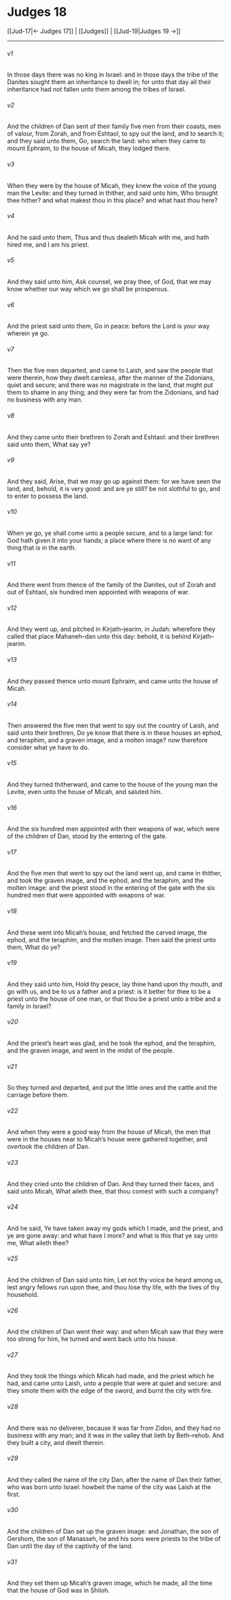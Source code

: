 # Judges 18

[[Jud-17|← Judges 17]] | [[Judges]] | [[Jud-19|Judges 19 →]]
***

###### v1
In those days there was no king in Israel: and in those days the tribe of the Danites sought them an inheritance to dwell in; for unto that day all their inheritance had not fallen unto them among the tribes of Israel.
###### v2
And the children of Dan sent of their family five men from their coasts, men of valour, from Zorah, and from Eshtaol, to spy out the land, and to search it; and they said unto them, Go, search the land: who when they came to mount Ephraim, to the house of Micah, they lodged there.
###### v3
When they were by the house of Micah, they knew the voice of the young man the Levite: and they turned in thither, and said unto him, Who brought thee hither? and what makest thou in this place? and what hast thou here?
###### v4
And he said unto them, Thus and thus dealeth Micah with me, and hath hired me, and I am his priest.
###### v5
And they said unto him, Ask counsel, we pray thee, of God, that we may know whether our way which we go shall be prosperous.
###### v6
And the priest said unto them, Go in peace: before the Lord is your way wherein ye go.
###### v7
Then the five men departed, and came to Laish, and saw the people that were therein, how they dwelt careless, after the manner of the Zidonians, quiet and secure; and there was no magistrate in the land, that might put them to shame in any thing; and they were far from the Zidonians, and had no business with any man.
###### v8
And they came unto their brethren to Zorah and Eshtaol: and their brethren said unto them, What say ye?
###### v9
And they said, Arise, that we may go up against them: for we have seen the land, and, behold, it is very good: and are ye still? be not slothful to go, and to enter to possess the land.
###### v10
When ye go, ye shall come unto a people secure, and to a large land: for God hath given it into your hands; a place where there is no want of any thing that is in the earth.
###### v11
And there went from thence of the family of the Danites, out of Zorah and out of Eshtaol, six hundred men appointed with weapons of war.
###### v12
And they went up, and pitched in Kirjath–jearim, in Judah: wherefore they called that place Mahaneh–dan unto this day: behold, it is behind Kirjath–jearim.
###### v13
And they passed thence unto mount Ephraim, and came unto the house of Micah.
###### v14
Then answered the five men that went to spy out the country of Laish, and said unto their brethren, Do ye know that there is in these houses an ephod, and teraphim, and a graven image, and a molten image? now therefore consider what ye have to do.
###### v15
And they turned thitherward, and came to the house of the young man the Levite, even unto the house of Micah, and saluted him.
###### v16
And the six hundred men appointed with their weapons of war, which were of the children of Dan, stood by the entering of the gate.
###### v17
And the five men that went to spy out the land went up, and came in thither, and took the graven image, and the ephod, and the teraphim, and the molten image: and the priest stood in the entering of the gate with the six hundred men that were appointed with weapons of war.
###### v18
And these went into Micah’s house, and fetched the carved image, the ephod, and the teraphim, and the molten image. Then said the priest unto them, What do ye?
###### v19
And they said unto him, Hold thy peace, lay thine hand upon thy mouth, and go with us, and be to us a father and a priest: is it better for thee to be a priest unto the house of one man, or that thou be a priest unto a tribe and a family in Israel?
###### v20
And the priest’s heart was glad, and he took the ephod, and the teraphim, and the graven image, and went in the midst of the people.
###### v21
So they turned and departed, and put the little ones and the cattle and the carriage before them.
###### v22
And when they were a good way from the house of Micah, the men that were in the houses near to Micah’s house were gathered together, and overtook the children of Dan.
###### v23
And they cried unto the children of Dan. And they turned their faces, and said unto Micah, What aileth thee, that thou comest with such a company?
###### v24
And he said, Ye have taken away my gods which I made, and the priest, and ye are gone away: and what have I more? and what is this that ye say unto me, What aileth thee?
###### v25
And the children of Dan said unto him, Let not thy voice be heard among us, lest angry fellows run upon thee, and thou lose thy life, with the lives of thy household.
###### v26
And the children of Dan went their way: and when Micah saw that they were too strong for him, he turned and went back unto his house.
###### v27
And they took the things which Micah had made, and the priest which he had, and came unto Laish, unto a people that were at quiet and secure: and they smote them with the edge of the sword, and burnt the city with fire.
###### v28
And there was no deliverer, because it was far from Zidon, and they had no business with any man; and it was in the valley that lieth by Beth–rehob. And they built a city, and dwelt therein.
###### v29
And they called the name of the city Dan, after the name of Dan their father, who was born unto Israel: howbeit the name of the city was Laish at the first.
###### v30
And the children of Dan set up the graven image: and Jonathan, the son of Gershom, the son of Manasseh, he and his sons were priests to the tribe of Dan until the day of the captivity of the land.
###### v31
And they set them up Micah’s graven image, which he made, all the time that the house of God was in Shiloh. 
